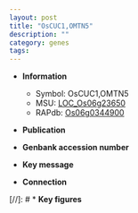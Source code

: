 ```yaml
---
layout: post
title: "OsCUC1,OMTN5"
description: ""
category: genes
tags: 
---
```


* **Information**  
    + Symbol: OsCUC1,OMTN5  
    + MSU: [LOC_Os06g23650](http://rice.uga.edu/cgi-bin/ORF_infopage.cgi?orf=LOC_Os06g23650)  
    + RAPdb: [Os06g0344900](http://rapdb.dna.affrc.go.jp/viewer/gbrowse_details/irgsp1?name=Os06g0344900)  

* **Publication**  

* **Genbank accession number**  

* **Key message**  

* **Connection**  

[//]: # * **Key figures**  


